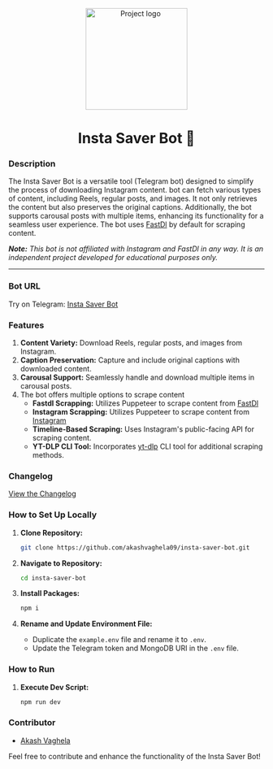 <p align="center">
    <img width=200px height=200px src="./assets//icon.png" alt="Project logo">
</p>

<h1 align="center">Insta Saver Bot 🤖</h1>

### Description

The Insta Saver Bot is a versatile tool (Telegram bot) designed to simplify the process of downloading Instagram content. bot can fetch various types of content, including Reels, regular posts, and images. It not only retrieves the content but also preserves the original captions. Additionally, the bot supports carousal posts with multiple items, enhancing its functionality for a seamless user experience. The bot uses [FastDl](https://fastdl.app) by default for scraping content.

***Note:*** *This bot is not affiliated with Instagram and FastDl in any way. It is an independent project developed for educational purposes only.*

********

### Bot URL
Try on Telegram: [Insta Saver Bot](https://t.me/instaa_saver_bot)

### Features

1. **Content Variety:** Download Reels, regular posts, and images from Instagram.
2. **Caption Preservation:** Capture and include original captions with downloaded content.
3. **Carousal Support:** Seamlessly handle and download multiple items in carousal posts.
4. The bot offers multiple options to scrape content
    - **Fastdl Scrapping:** Utilizes Puppeteer to scrape content from [FastDl](https://fastdl.app)
    - **Instagram Scrapping:** Utilizes Puppeteer to scrape content from [Instagram](https://instagram.com)
    - **Timeline-Based Scraping:** Uses Instagram's public-facing API for scraping content.
    - **YT-DLP CLI Tool:** Incorporates [yt-dlp](https://github.com/yt-dlp/yt-dlp) CLI tool for additional scraping methods.

### Changelog

[View the Changelog](CHANGELOG.md)

### How to Set Up Locally

1. **Clone Repository:**
    ```bash
    git clone https://github.com/akashvaghela09/insta-saver-bot.git
    ```

2. **Navigate to Repository:**
    ```bash
    cd insta-saver-bot
    ```

3. **Install Packages:**
    ```bash
    npm i
    ```

4. **Rename and Update Environment File:**
    - Duplicate the `example.env` file and rename it to `.env`.
    - Update the Telegram token and MongoDB URI in the `.env` file.

### How to Run

1. **Execute Dev Script:**
    ```bash
    npm run dev
    ```

### Contributor
- [Akash Vaghela](https://linkedin.com/in/akashvaghela09/)

Feel free to contribute and enhance the functionality of the Insta Saver Bot!